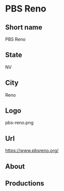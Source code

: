 # PBS Reno

## Short name

PBS Reno

## State

NV

## City

Reno

## Logo

pbs-reno.png

## Url

https://www.pbsreno.org/

## About

## Productions
